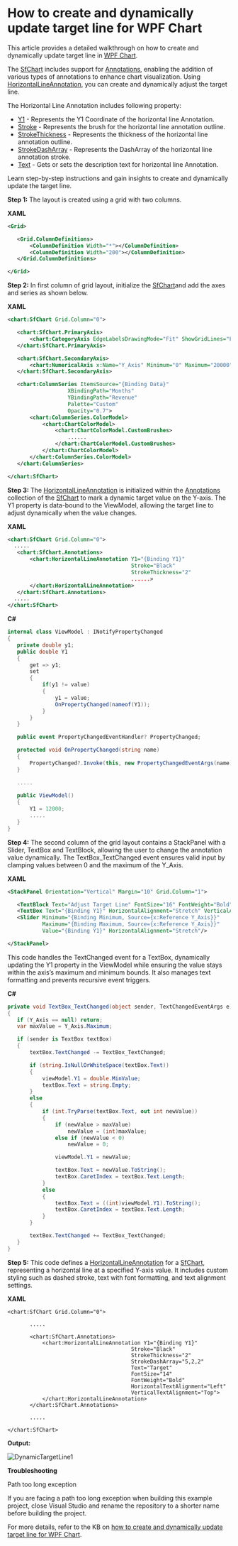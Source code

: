 # How to create and dynamically update target line for WPF Chart
This article provides a detailed walkthrough on how to create and dynamically update target line in [WPF Chart](https://www.syncfusion.com/wpf-controls/charts).

The [SfChart](https://help.syncfusion.com/cr/wpf/Syncfusion.UI.Xaml.Charts.SfChart.html) includes support for [Annotations](https://help.syncfusion.com/cr/wpf/Syncfusion.UI.Xaml.Charts.SfChart.html#Syncfusion_UI_Xaml_Charts_SfChart_Annotations), enabling the addition of various types of annotations to enhance chart visualization. Using [HorizontalLineAnnotation](https://help.syncfusion.com/cr/wpf/Syncfusion.UI.Xaml.Charts.HorizontalLineAnnotation.html), you can create and dynamically adjust the target line.

The Horizontal Line Annotation includes following property:
* [Y1](https://help.syncfusion.com/cr/wpf/Syncfusion.UI.Xaml.Charts.Annotation.html#Syncfusion_UI_Xaml_Charts_Annotation_Y1) - Represents the Y1 Coordinate of the horizontal line Annotation.
* [Stroke](https://help.syncfusion.com/cr/wpf/Syncfusion.UI.Xaml.Charts.ShapeAnnotation.html#Syncfusion_UI_Xaml_Charts_ShapeAnnotation_Stroke) - Represents the brush for the horizontal line annotation outline.
* [StrokeThickness](https://help.syncfusion.com/cr/wpf/Syncfusion.UI.Xaml.Charts.ShapeAnnotation.html#Syncfusion_UI_Xaml_Charts_ShapeAnnotation_StrokeThickness) - Represents the thickness of the horizontal line annotation outline.
* [StrokeDashArray](https://help.syncfusion.com/cr/wpf/Syncfusion.UI.Xaml.Charts.ShapeAnnotation.html#Syncfusion_UI_Xaml_Charts_ShapeAnnotation_StrokeDashArray) - Represents the DashArray of the horizontal line annotation stroke.
* [Text](https://help.syncfusion.com/cr/wpf/Syncfusion.UI.Xaml.Charts.Annotation.html#Syncfusion_UI_Xaml_Charts_Annotation_Text) - Gets or sets the description text for horizontal line Annotation.

Learn step-by-step instructions and gain insights to create and dynamically update the target line.

**Step 1:** The layout is created using a grid with two columns.

**XAML**

 ```xml
<Grid>

    <Grid.ColumnDefinitions>
        <ColumnDefinition Width="*"></ColumnDefinition>
        <ColumnDefinition Width="200"></ColumnDefinition>
    </Grid.ColumnDefinitions>

</Grid> 
 ```
 
**Step 2:** In first column of grid layout, initialize the [SfChart](https://help.syncfusion.com/wpf/charts/getting-started)and add the axes and series as shown below.

**XAML**
 
 ```xml
<chart:SfChart Grid.Column="0">

    <chart:SfChart.PrimaryAxis>
        <chart:CategoryAxis EdgeLabelsDrawingMode="Fit" ShowGridLines="False" Header="Months"/>
    </chart:SfChart.PrimaryAxis>

    <chart:SfChart.SecondaryAxis>
        <chart:NumericalAxis x:Name="Y_Axis" Minimum="0" Maximum="20000" Interval="5000" ShowGridLines="False" Header="Revenue" LabelFormat="'$'0" PlotOffsetEnd="30"/>
    </chart:SfChart.SecondaryAxis>

    <chart:ColumnSeries ItemsSource="{Binding Data}"
                    XBindingPath="Months"
                    YBindingPath="Revenue"
                    Palette="Custom"
                    Opacity="0.7">
        <chart:ColumnSeries.ColorModel>
            <chart:ChartColorModel>
                <chart:ChartColorModel.CustomBrushes>
                    ......
                </chart:ChartColorModel.CustomBrushes>
            </chart:ChartColorModel>
        </chart:ColumnSeries.ColorModel>
    </chart:ColumnSeries>

</chart:SfChart> 
 ```
 
**Step 3:** The [HorizontalLineAnnotation](https://help.syncfusion.com/wpf/charts/annotations#vertical-and-horizontal-line-annotation) is initialized within the [Annotations](https://help.syncfusion.com/wpf/charts/annotations) collection of the [SfChart](https://help.syncfusion.com/wpf/charts/getting-started) to mark a dynamic target value on the Y-axis. The Y1 property is data-bound to the ViewModel, allowing the target line to adjust dynamically when the value changes.


**XAML**
 
 ```xml
<chart:SfChart Grid.Column="0">
   .....
    <chart:SfChart.Annotations>
        <chart:HorizontalLineAnnotation Y1="{Binding Y1}"
                                        Stroke="Black"
                                        StrokeThickness="2"
                                        ......>
        </chart:HorizontalLineAnnotation>
    </chart:SfChart.Annotations>
   .....
</chart:SfChart> 
 ```
 
**C#**
 
 ```csharp
internal class ViewModel : INotifyPropertyChanged
{
    private double y1;
    public double Y1
    {
        get => y1;
        set
        {
            if(y1 != value)
            {
                y1 = value;
                OnPropertyChanged(nameof(Y1));
            }
        }
    }

    public event PropertyChangedEventHandler? PropertyChanged;

    protected void OnPropertyChanged(string name)
    {
        PropertyChanged?.Invoke(this, new PropertyChangedEventArgs(name));
    }

    .....
    
    public ViewModel()
    {
        Y1 = 12000;
        .....
    }
} 
 ```
 
**Step 4:** The second column of the grid layout contains a StackPanel with a Slider, TextBox and TextBlock, allowing the user to change the annotation value dynamically. The TextBox_TextChanged event ensures valid input by clamping values between 0 and the maximum of the Y_Axis.

**XAML**
  
 ```xml
<StackPanel Orientation="Vertical" Margin="10" Grid.Column="1">

    <TextBlock Text="Adjust Target Line" FontSize="16" FontWeight="Bold" TextAlignment="Center" HorizontalAlignment="Center" Margin="0,0,0,20"/>
    <TextBox Text="{Binding Y1}" HorizontalAlignment="Stretch" VerticalAlignment="Center" TextChanged="TextBox_TextChanged" Margin="0,0,0,20" Padding="10"/>
    <Slider Minimum="{Binding Minimum, Source={x:Reference Y_Axis}}" 
            Maximum="{Binding Maximum, Source={x:Reference Y_Axis}}" 
            Value="{Binding Y1}" HorizontalAlignment="Stretch"/>

</StackPanel> 
 ```
This code handles the TextChanged event for a TextBox, dynamically updating the Y1 property in the ViewModel while ensuring the value stays within the axis’s maximum and minimum bounds. It also manages text formatting and prevents recursive event triggers.

**C#**
 
 ```csharp
private void TextBox_TextChanged(object sender, TextChangedEventArgs e)
{
    if (Y_Axis == null) return;
    var maxValue = Y_Axis.Maximum;

    if (sender is TextBox textBox)
    {
        textBox.TextChanged -= TextBox_TextChanged;

        if (string.IsNullOrWhiteSpace(textBox.Text))
        {
            viewModel.Y1 = double.MinValue;
            textBox.Text = string.Empty;
        }
        else
        {
            if (int.TryParse(textBox.Text, out int newValue))
            {
                if (newValue > maxValue)
                    newValue = (int)maxValue;
                else if (newValue < 0)
                    newValue = 0;

                viewModel.Y1 = newValue;

                textBox.Text = newValue.ToString();
                textBox.CaretIndex = textBox.Text.Length;
            }
            else
            {
                textBox.Text = ((int)viewModel.Y1).ToString();
                textBox.CaretIndex = textBox.Text.Length;
            }
        }

        textBox.TextChanged += TextBox_TextChanged;
    }
} 
 ```
**Step 5:** This code defines a [HorizontalLineAnnotation](https://help.syncfusion.com/wpf/charts/annotations#vertical-and-horizontal-line-annotation) for a [SfChart](https://help.syncfusion.com/wpf/charts/getting-started), representing a horizontal line at a specified Y-axis value. It includes custom styling such as dashed stroke, text with font formatting, and text alignment settings.

**XAML**
  
 ```
<chart:SfChart Grid.Column="0">

        .....

        <chart:SfChart.Annotations>
            <chart:HorizontalLineAnnotation Y1="{Binding Y1}"
                                        Stroke="Black"
                                        StrokeThickness="2"
                                        StrokeDashArray="5,2,2"
                                        Text="Target"
                                        FontSize="14"
                                        FontWeight="Bold" 
                                        HorizontalTextAlignment="Left"
                                        VerticalTextAlignment="Top">
            </chart:HorizontalLineAnnotation>
        </chart:SfChart.Annotations>

        .....

</chart:SfChart>
 ```

**Output:**

![DynamicTargetLine1](https://github.com/user-attachments/assets/aa0e643e-f62e-4d95-a596-7cd981484d47)

**Troubleshooting**

Path too long exception

If you are facing a path too long exception when building this example project, close Visual Studio and rename the repository to a shorter name before building the project.

For more details, refer to the KB on [how to create and dynamically update target line for WPF Chart](https://support.syncfusion.com/agent/kb/18542).
